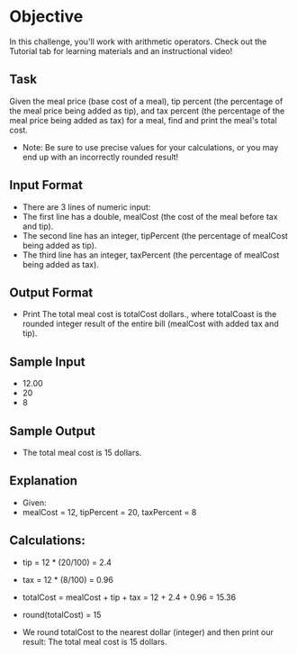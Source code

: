 # Objective
In this challenge, you'll work with arithmetic operators. Check out the Tutorial tab for learning materials and an instructional video!

## Task
Given the meal price (base cost of a meal), tip percent (the percentage of the meal price being added as tip), and tax percent (the percentage of the meal price being added as tax) for a meal, find and print the meal's total cost.

* Note: Be sure to use precise values for your calculations, or you may end up with an incorrectly rounded result!

## Input Format
* There are 3 lines of numeric input:
* The first line has a double, mealCost (the cost of the meal before tax and tip).
* The second line has an integer, tipPercent (the percentage of mealCost being added as tip).
* The third line has an integer, taxPercent (the percentage of mealCost being added as tax).

## Output Format
* Print The total meal cost is totalCost dollars., where totalCoast is the rounded integer result of the entire bill (mealCost with added tax and tip).

## Sample Input
* 12.00
* 20
* 8

## Sample Output
* The total meal cost is 15 dollars.

## Explanation
* Given:
* mealCost = 12, tipPercent = 20, taxPercent = 8

## Calculations:
* tip = 12 * (20/100) = 2.4
* tax = 12 * (8/100) = 0.96
* totalCost = mealCost + tip + tax = 12 + 2.4 + 0.96 = 15.36
* round(totalCost) = 15

* We round totalCost to the nearest dollar (integer) and then print our result:
The total meal cost is 15 dollars.